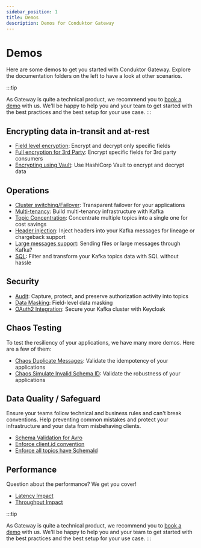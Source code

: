```yaml
---
sidebar_position: 1
title: Demos
description: Demos for Conduktor Gateway
---
```


# Demos

Here are some demos to get you started with Conduktor Gateway. Explore the documentation folders on the left to have a look at other scenarios.

:::tip

As Gateway is quite a technical product, we recommend you to [book a demo](https://www.conduktor.io/contact/sales/?utm_source=docs&utm_medium=website) with us. We'll be happy to help you and your team to get started with the best practices and the best setup for your use case.
:::


## Encrypting data in-transit and at-rest

- [Field level encryption](./encryption/encryption-decrypt-only-specific-fields/): Encrypt and decrypt only specific fields
- [Full encryption for 3rd Party](./encryption/encryption-third-party/): Encrypt specific fields for 3rd party consumers
- [Encrypting using Vault](./encryption/encryption-vault-with-secret-management): Use HashiCorp Vault to encrypt and decrypt data

## Operations

- [Cluster switching/Failover](./ops/cluster-switching): Transparent failover for your applications
- [Multi-tenancy](./ops/multi-tenancy): Build multi-tenancy infrastructure with Kafka
- [Topic Concentration](./ops/topic-concentration): Concentrate multiple topics into a single one for cost savings
- [Header injection](./ops/header-injection): Inject headers into your Kafka messages for lineage or chargeback support
- [Large messages support](./ops/large-messages): Sending files or large messages through Kafka?
- [SQL](./sql/sql-topic-schema-registry/): Filter and transform your Kafka topics data with SQL without hassle

## Security

- [Audit](./security/audit): Capture, protect, and preserve authorization activity into topics
- [Data Masking](./security/data-masking): Field-level data masking
- [OAuth2 Integration](./security/oauth): Secure your Kafka cluster with Keycloak

## Chaos Testing

To test the resiliency of your applications, we have many more demos. Here are a few of them:

- [Chaos Duplicate Messages](./chaos/chaos-duplicate-messages): Validate the idempotency of your applications
- [Chaos Simulate Invalid Schema ID](./chaos/chaos-simulate-invalid-schema-id): Validate the robustness of your applications

## Data Quality / Safeguard

Ensure your teams follow technical and business rules and can't break conventions. Help preventing common mistakes and protect your infrastructure and your data from misbehaving clients.

- [Schema Validation for Avro](./quality/safeguard-validate-schema-payload-avro/)
- [Enforce client.id convention](./safeguard/safeguard-client-id)
- [Enforce all topics have SchemaId](./safeguard/safeguard-schema-id)

## Performance

Question about the performance? We get you cover!

- [Latency Impact](./performance/latency)
- [Throughput Impact](./performance/throughput)


:::tip

As Gateway is quite a technical product, we recommend you to [book a demo](https://www.conduktor.io/contact/sales/?utm_source=docs&utm_medium=website) with us. We'll be happy to help you and your team to get started with the best practices and the best setup for your use case.
:::
